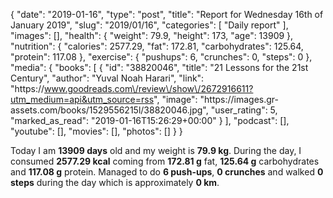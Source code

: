 {
    "date": "2019-01-16",
    "type": "post",
    "title": "Report for Wednesday 16th of January 2019",
    "slug": "2019\/01\/16",
    "categories": [
        "Daily report"
    ],
    "images": [],
    "health": {
        "weight": 79.9,
        "height": 173,
        "age": 13909
    },
    "nutrition": {
        "calories": 2577.29,
        "fat": 172.81,
        "carbohydrates": 125.64,
        "protein": 117.08
    },
    "exercise": {
        "pushups": 6,
        "crunches": 0,
        "steps": 0
    },
    "media": {
        "books": [
            {
                "id": "38820046",
                "title": "21 Lessons for the 21st Century",
                "author": "Yuval Noah Harari",
                "link": "https:\/\/www.goodreads.com\/review\/show\/2672916611?utm_medium=api&utm_source=rss",
                "image": "https:\/\/images.gr-assets.com\/books\/1529556215l\/38820046.jpg",
                "user_rating": 5,
                "marked_as_read": "2019-01-16T15:26:29+00:00"
            }
        ],
        "podcast": [],
        "youtube": [],
        "movies": [],
        "photos": []
    }
}

Today I am <strong>13909 days</strong> old and my weight is <strong>79.9 kg</strong>. During the day, I consumed <strong>2577.29 kcal</strong> coming from <strong>172.81 g</strong> fat, <strong>125.64 g</strong> carbohydrates and <strong>117.08 g</strong> protein. Managed to do <strong>6 push-ups</strong>, <strong>0 crunches</strong> and walked <strong>0 steps</strong> during the day which is approximately <strong>0 km</strong>.